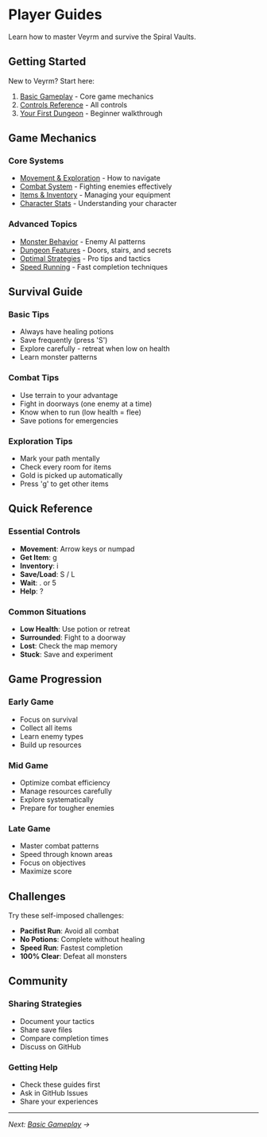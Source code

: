 # Player Guides

Learn how to master Veyrm and survive the Spiral Vaults.

## Getting Started

New to Veyrm? Start here:

1. [Basic Gameplay](gameplay.md) - Core game mechanics
2. [Controls Reference](../../getting-started/controls.md) - All controls
3. [Your First Dungeon](first-dungeon.md) - Beginner walkthrough

## Game Mechanics

### Core Systems

- [Movement & Exploration](movement.md) - How to navigate
- [Combat System](combat.md) - Fighting enemies effectively
- [Items & Inventory](items.md) - Managing your equipment
- [Character Stats](stats.md) - Understanding your character

### Advanced Topics

- [Monster Behavior](monsters.md) - Enemy AI patterns
- [Dungeon Features](dungeons.md) - Doors, stairs, and secrets
- [Optimal Strategies](strategies.md) - Pro tips and tactics
- [Speed Running](speedrun.md) - Fast completion techniques

## Survival Guide

### Basic Tips

- Always have healing potions
- Save frequently (press 'S')
- Explore carefully - retreat when low on health
- Learn monster patterns

### Combat Tips

- Use terrain to your advantage
- Fight in doorways (one enemy at a time)
- Know when to run (low health = flee)
- Save potions for emergencies

### Exploration Tips

- Mark your path mentally
- Check every room for items
- Gold is picked up automatically
- Press 'g' to get other items

## Quick Reference

### Essential Controls

- **Movement**: Arrow keys or numpad
- **Get Item**: g
- **Inventory**: i
- **Save/Load**: S / L
- **Wait**: . or 5
- **Help**: ?

### Common Situations

- **Low Health**: Use potion or retreat
- **Surrounded**: Fight to a doorway
- **Lost**: Check the map memory
- **Stuck**: Save and experiment

## Game Progression

### Early Game

- Focus on survival
- Collect all items
- Learn enemy types
- Build up resources

### Mid Game

- Optimize combat efficiency
- Manage resources carefully
- Explore systematically
- Prepare for tougher enemies

### Late Game

- Master combat patterns
- Speed through known areas
- Focus on objectives
- Maximize score

## Challenges

Try these self-imposed challenges:

- **Pacifist Run**: Avoid all combat
- **No Potions**: Complete without healing
- **Speed Run**: Fastest completion
- **100% Clear**: Defeat all monsters

## Community

### Sharing Strategies

- Document your tactics
- Share save files
- Compare completion times
- Discuss on GitHub

### Getting Help

- Check these guides first
- Ask in GitHub Issues
- Share your experiences

---

*Next: [Basic Gameplay](gameplay.md) →*
